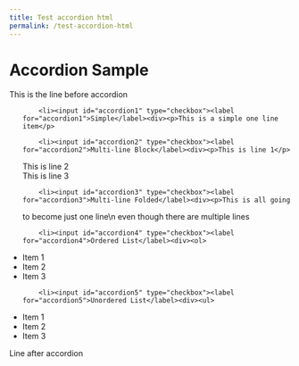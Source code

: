 ```yaml
---
title: Test accordion html
permalink: /test-accordion-html
---
```


# Accordion Sample

This is the line before accordion

<ul class="jekyllcodex_accordion">
    
        <li><input id="accordion1" type="checkbox"><label for="accordion1">Simple</label><div><p>This is a simple one line item</p>
</div></li>
    
        <li><input id="accordion2" type="checkbox"><label for="accordion2">Multi-line Block</label><div><p>This is line 1</p>

<p>This is line 2<br>
This is line 3</p>
</div></li>
    
        <li><input id="accordion3" type="checkbox"><label for="accordion3">Multi-line Folded</label><div><p>This is all going
to become just one line\n even though there are multiple lines</p>
</div></li>
    
        <li><input id="accordion4" type="checkbox"><label for="accordion4">Ordered List</label><div><ol>
  <li>Item 1</li>
  <li>Item 2</li>
  <li>Item 3</li>
</ol>
</div></li>
    
        <li><input id="accordion5" type="checkbox"><label for="accordion5">Unordered List</label><div><ul>
  <li>Item 1</li>
  <li>Item 2</li>
  <li>Item 3</li>
</ul>
</div></li>
    
</ul>

Line after accordion
